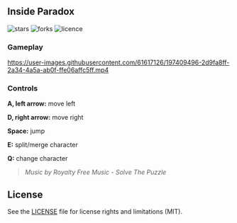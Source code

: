 ## Inside Paradox

![stars](https://img.shields.io/github/stars/birbirsekiz/inside-paradox)
![forks](https://img.shields.io/github/forks/birbirsekiz/inside-paradox)
![licence](https://img.shields.io/github/license/birbirsekiz/inside-paradox)

### Gameplay
https://user-images.githubusercontent.com/61617126/197409496-2d9fa8ff-2a34-4a5a-ab0f-ffe06affc5ff.mp4

### Controls
**A, left arrow:** move left

**D, right arrow:** move right

**Space:** jump

**E:** split/merge character

**Q:** change character

>_Music by Royalty Free Music - Solve The Puzzle_

## License
See the [LICENSE](LICENSE.md) file for license rights and limitations (MIT).

